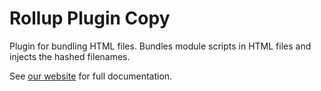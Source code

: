 # Rollup Plugin Copy

Plugin for bundling HTML files. Bundles module scripts in HTML files and injects the hashed filenames.

See [our website](https://modern-web.dev/docs/building/rollup-plugin-html/) for full documentation.
